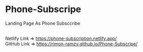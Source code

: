 # Phone-Subscripe
Landing Page As Phone Subsccribe </br></br>

Netlify Link => https://phone-subscription.netlify.app/ </br>
GitHub Link => https://rimon-ramzy.github.io/Phone-Subscripe/ </br>
